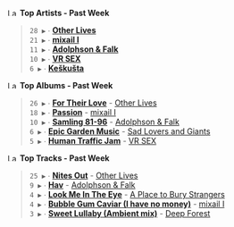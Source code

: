 <!--START_LASTFM_ARTISTS:{"period": "7day", "rows": 5}-->
<a href="https://last.fm" target="_blank"><img src="https://user-images.githubusercontent.com/17434202/215290617-e793598d-d7c9-428f-9975-156db1ba89cc.svg" alt="Last.fm Logo" width="18" height="13"/></a> **Top Artists - Past Week**

> `28 ▶️` ∙ **[Other Lives](https://www.last.fm/music/Other+Lives)**<br/>
> `21 ▶️` ∙ **[mixail I](https://www.last.fm/music/mixail+I)**<br/>
> `11 ▶️` ∙ **[Adolphson & Falk](https://www.last.fm/music/Adolphson+&+Falk)**<br/>
> `10 ▶️` ∙ **[VR SEX](https://www.last.fm/music/VR+SEX)**<br/>
> `6 ▶️` ∙ **[Keškušta](https://www.last.fm/music/Ke%C5%A1ku%C5%A1ta)**<br/>
<!--END_LASTFM_ARTISTS-->

<!--START_LASTFM_ALBUMS:{"period": "7day", "rows": 5}-->
<a href="https://last.fm" target="_blank"><img src="https://user-images.githubusercontent.com/17434202/215290617-e793598d-d7c9-428f-9975-156db1ba89cc.svg" alt="Last.fm Logo" width="18" height="13"/></a> **Top Albums - Past Week**

> `26 ▶️` ∙ **[For Their Love](https://www.last.fm/music/Other+Lives/For+Their+Love)** - [Other Lives](https://www.last.fm/music/Other+Lives)<br/>
> `18 ▶️` ∙ **[Passion](https://www.last.fm/music/mixail+I/Passion)** - [mixail I](https://www.last.fm/music/mixail+I)<br/>
> `10 ▶️` ∙ **[Samling 81-96](https://www.last.fm/music/Adolphson+&+Falk/Samling+81-96)** - [Adolphson & Falk](https://www.last.fm/music/Adolphson+&+Falk)<br/>
> `6 ▶️` ∙ **[Epic Garden Music](https://www.last.fm/music/Sad+Lovers+and+Giants/Epic+Garden+Music)** - [Sad Lovers and Giants](https://www.last.fm/music/Sad+Lovers+and+Giants)<br/>
> `5 ▶️` ∙ **[Human Traffic Jam](https://www.last.fm/music/VR+SEX/Human+Traffic+Jam)** - [VR SEX](https://www.last.fm/music/VR+SEX)<br/>
<!--END_LASTFM_ALBUMS-->

<!--START_LASTFM_TRACKS:{"period": "7day", "rows": 5}-->
<a href="https://last.fm" target="_blank"><img src="https://user-images.githubusercontent.com/17434202/215290617-e793598d-d7c9-428f-9975-156db1ba89cc.svg" alt="Last.fm Logo" width="18" height="13"/></a> **Top Tracks - Past Week**

> `25 ▶️` ∙ **[Nites Out](https://www.last.fm/music/Other+Lives/_/Nites+Out)** - [Other Lives](https://www.last.fm/music/Other+Lives)<br/>
> `9 ▶️` ∙ **[Hav](https://www.last.fm/music/Adolphson+&+Falk/_/Hav)** - [Adolphson & Falk](https://www.last.fm/music/Adolphson+&+Falk)<br/>
> `4 ▶️` ∙ **[Look Me In The Eye](https://www.last.fm/music/A+Place+to+Bury+Strangers/_/Look+Me+In+The+Eye)** - [A Place to Bury Strangers](https://www.last.fm/music/A+Place+to+Bury+Strangers)<br/>
> `4 ▶️` ∙ **[Bubble Gum Caviar (I have no money)](https://www.last.fm/music/mixail+I/_/Bubble+Gum+Caviar+(I+have+no+money))** - [mixail I](https://www.last.fm/music/mixail+I)<br/>
> `3 ▶️` ∙ **[Sweet Lullaby (Ambient mix)](https://www.last.fm/music/Deep+Forest/_/Sweet+Lullaby+(Ambient+mix))** - [Deep Forest](https://www.last.fm/music/Deep+Forest)<br/>
<!--END_LASTFM_TRACKS-->